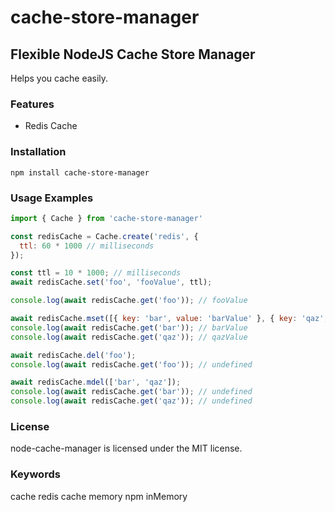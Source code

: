 # cache-store-manager

## Flexible NodeJS Cache Store Manager
Helps you cache easily.


### Features
* Redis Cache

### Installation
```
npm install cache-store-manager
```

### Usage Examples
```javascript
import { Cache } from 'cache-store-manager'

const redisCache = Cache.create('redis', {
  ttl: 60 * 1000 // milliseconds
});

const ttl = 10 * 1000; // milliseconds
await redisCache.set('foo', 'fooValue', ttl);

console.log(await redisCache.get('foo')); // fooValue 

await redisCache.mset([{ key: 'bar', value: 'barValue' }, { key: 'qaz', value: 'qazValue' }]);
console.log(await redisCache.get('bar')); // barValue
console.log(await redisCache.get('qaz')); // qazValue

await redisCache.del('foo');
console.log(await redisCache.get('foo')); // undefined

await redisCache.mdel(['bar', 'qaz']);
console.log(await redisCache.get('bar')); // undefined
console.log(await redisCache.get('qaz')); // undefined
```

### License
node-cache-manager is licensed under the MIT license.

### Keywords
cache redis cache memory npm inMemory
